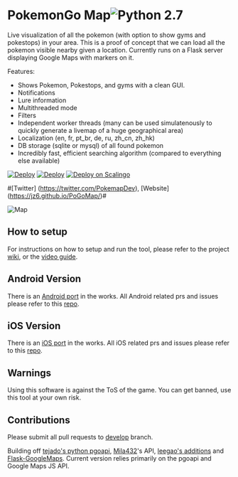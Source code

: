 # PokemonGo Map![Python 2.7](https://img.shields.io/badge/python-2.7-blue.svg)


Live visualization of all the pokemon (with option to show gyms and pokestops) in your area. This is a proof of concept that we can load all the pokemon visible nearby given a location. Currently runs on a Flask server displaying Google Maps with markers on it.

Features: 

* Shows Pokemon, Pokestops, and gyms with a clean GUI.
* Notifications 
* Lure information
* Multithreaded mode
* Filters
* Independent worker threads (many can be used simulatenously to quickly generate a livemap of a huge geographical area)
* Localization (en, fr, pt_br, de, ru, zh_cn, zh_hk)
* DB storage (sqlite or mysql) of all found pokemon
* Incredibly fast, efficient searching algorithm (compared to everything else available)

[![Deploy](https://raw.githubusercontent.com/sych74/PokemonGo-Map-in-Cloud/master/images/deploy-to-jelastic.png)](https://jelastic.com/install-application/?manifest=https://raw.githubusercontent.com/sych74/PokemonGo-Map-in-Cloud/master/manifest.jps) [![Deploy](https://www.herokucdn.com/deploy/button.png)](https://github.com/AHAAAAAAA/PokemonGo-Map/wiki/Heroku-Deployment) [![Deploy on Scalingo](https://cdn.scalingo.com/deploy/button.svg)](https://my.scalingo.com/deploy?source=https://github.com/AHAAAAAAA/PokemonGo-Map)


#[Twitter] (https://twitter.com/PokemapDev), [Website] (https://jz6.github.io/PoGoMap/)#

![Map](https://raw.githubusercontent.com/AHAAAAAAA/PokemonGo-Map/master/static/cover.png)


## How to setup

For instructions on how to setup and run the tool, please refer to the project [wiki](https://github.com/AHAAAAAAA/PokemonGo-Map/wiki), or the [video guide](https://www.youtube.com/watch?v=RJKAulPCkRI).


## Android Version

There is an [Android port](https://github.com/omkarmoghe/Pokemap) in the works. All Android related prs and issues please refer to this [repo](https://github.com/omkarmoghe/Pokemap).

## iOS Version

There is an [iOS port](https://github.com/istornz/iPokeGo) in the works. All iOS related prs and issues please refer to this [repo](https://github.com/istornz/iPokeGo).

## Warnings

Using this software is against the ToS of the game. You can get banned, use this tool at your own risk.


## Contributions

Please submit all pull requests to [develop](https://github.com/AHAAAAAAA/PokemonGo-Map/tree/develop) branch.

Building off [tejado's python pgoapi](https://github.com/tejado/pgoapi), [Mila432](https://github.com/Mila432/Pokemon_Go_API)'s API, [leegao's additions](https://github.com/leegao/pokemongo-api-demo/tree/simulation) and [Flask-GoogleMaps](https://github.com/rochacbruno/Flask-GoogleMaps). Current version relies primarily on the pgoapi and Google Maps JS API.
